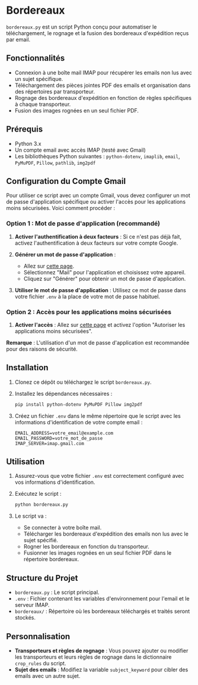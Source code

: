 # Bordereaux 

`bordereaux.py` est un script Python conçu pour automatiser le téléchargement, le rognage et la fusion des bordereaux d'expédition reçus par email.

## Fonctionnalités

- Connexion à une boîte mail IMAP pour récupérer les emails non lus avec un sujet spécifique.
- Téléchargement des pièces jointes PDF des emails et organisation dans des répertoires par transporteur.
- Rognage des bordereaux d'expédition en fonction de règles spécifiques à chaque transporteur.
- Fusion des images rognées en un seul fichier PDF.

## Prérequis

- Python 3.x
- Un compte email avec accès IMAP (testé avec Gmail)
- Les bibliothèques Python suivantes : `python-dotenv`, `imaplib`, `email`, `PyMuPDF`, `Pillow`, `pathlib`, `img2pdf`

## Configuration du Compte Gmail

Pour utiliser ce script avec un compte Gmail, vous devez configurer un mot de passe d'application spécifique ou activer l'accès pour les applications moins sécurisées. Voici comment procéder :

### Option 1 : Mot de passe d'application (recommandé)

1. **Activer l'authentification à deux facteurs** : Si ce n'est pas déjà fait, activez l'authentification à deux facteurs sur votre compte Google.

2. **Générer un mot de passe d'application** :
   - Allez sur [cette page](https://myaccount.google.com/apppasswords).
   - Sélectionnez "Mail" pour l'application et choisissez votre appareil.
   - Cliquez sur "Générer" pour obtenir un mot de passe d'application.

3. **Utiliser le mot de passe d'application** : Utilisez ce mot de passe dans votre fichier `.env` à la place de votre mot de passe habituel.

### Option 2 : Accès pour les applications moins sécurisées

1. **Activer l'accès** : Allez sur [cette page](https://myaccount.google.com/lesssecureapps) et activez l'option "Autoriser les applications moins sécurisées".

**Remarque** : L'utilisation d'un mot de passe d'application est recommandée pour des raisons de sécurité.

## Installation

1. Clonez ce dépôt ou téléchargez le script `bordereaux.py`.

2. Installez les dépendances nécessaires :

    ```bash
    pip install python-dotenv PyMuPDF Pillow img2pdf
    ```

3. Créez un fichier `.env` dans le même répertoire que le script avec les informations d'identification de votre compte email :

    ```
    EMAIL_ADDRESS=votre_email@example.com
    EMAIL_PASSWORD=votre_mot_de_passe
    IMAP_SERVER=imap.gmail.com
    ```

## Utilisation

1. Assurez-vous que votre fichier `.env` est correctement configuré avec vos informations d'identification.

2. Exécutez le script :

   ```bash
   python bordereaux.py
   ```

3. Le script va :
    - Se connecter à votre boîte mail.
    - Télécharger les bordereaux d'expédition des emails non lus avec le sujet spécifié.
    - Rogner les bordereaux en fonction du transporteur.
    - Fusionner les images rognées en un seul fichier PDF dans le répertoire bordereaux.

## Structure du Projet

- `bordereaux.py` : Le script principal.
- `.env` : Fichier contenant les variables d'environnement pour l'email et le serveur IMAP.
- `bordereaux/` : Répertoire où les bordereaux téléchargés et traités seront stockés.

## Personnalisation

- **Transporteurs et règles de rognage** : Vous pouvez ajouter ou modifier les transporteurs et leurs règles de rognage dans le dictionnaire `crop_rules` du script.
- **Sujet des emails** : Modifiez la variable `subject_keyword` pour cibler des emails avec un autre sujet.